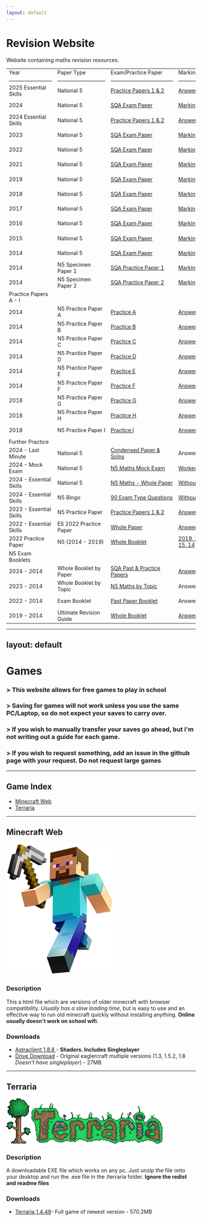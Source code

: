 ```yaml
---
layout: default
---
```

# Revision Website
Website containing maths revision resources.

<table id="tablepress-127" class="tablepress tablepress-id-127">
<tbody>
<tr class="row-1">
	<td class="column-1">Year<br>
__________________</td><td class="column-2">Paper Type<br>
____________________</td><td class="column-3">Exam/Practice Paper<br>
__________________________<br>
</td><td class="column-4">Marking Scheme<br>
___________________</td><td class="column-5">Handwritten Worked Solutions <br>
___________________________________</td><td class="column-6">Courtesy/Comment<br>
__________________________________</td><td class="column-7">Courtesy/Comment<br>
_________________________</td><td class="column-8">Video Solutions<br>
____________________________</td>
</tr>
<tr class="row-2">
	<td class="column-1">2025 Essential Skills </td><td class="column-2">National 5</td><td class="column-3"><a href="https://www.national5maths.co.uk/wp-content/uploads/2025/04/ES2025_N5-Practice-Paper.pdf">Practice Papers 1 &amp; 2</a></td><td class="column-4"><a href="https://www.national5maths.co.uk/wp-content/uploads/2025/04/Answers-2025-ES.pdf">Answers Only</a></td><td class="column-5">Handwritten Solutions in <a href="https://www.national5maths.co.uk/students/">Online Study Pack</a></td><td class="column-6">Courtesy of Mr G Rennie</td><td class="column-7"></td><td class="column-8"></td>
</tr>
<tr class="row-3">
	<td class="column-1">2024</td><td class="column-2">National 5</td><td class="column-3"><a href="https://www.national5maths.co.uk/wp-content/uploads/2024/09/2024-N5-Maths.pdf">SQA Exam Paper</a></td><td class="column-4"><a href="https://www.national5maths.co.uk/wp-content/uploads/2024/09/2024-N5-Maths-MS.pdf">Marking Scheme</a></td><td class="column-5">Handwritten Solutions in <a href="https://www.national5maths.co.uk/students/">Online Study Pack</a></td><td class="column-6">Courtesy of the SQA</td><td class="column-7"></td><td class="column-8"></td>
</tr>
<tr class="row-4">
	<td class="column-1">2024 Essential Skills </td><td class="column-2">National 5</td><td class="column-3"><a href="https://www.national5maths.co.uk/wp-content/uploads/2024/05/2024-ES-F.pdf">Practice Papers 1 &amp; 2</a></td><td class="column-4"><a href="https://www.national5maths.co.uk/wp-content/uploads/2025/03/2024-ES-Answers-Only.pdf">Answers Only</a></td><td class="column-5">Handwritten Solutions in <a href="https://www.national5maths.co.uk/students/">Online Study Pack</a></td><td class="column-6">Courtesy of Mr G Rennie</td><td class="column-7"></td><td class="column-8"></td>
</tr>
<tr class="row-5">
	<td class="column-1">2023</td><td class="column-2">National 5</td><td class="column-3"><a href="https://www.national5maths.co.uk/wp-content/uploads/2023/09/N5-Maths-P1-P2.pdf">SQA Exam Paper</a></td><td class="column-4"><a href="https://www.national5maths.co.uk/wp-content/uploads/2023/09/N5-Maths-2023-Marking-Scheme.pdf">Marking Scheme</a></td><td class="column-5">Handwritten Solutions in <a href="https://www.national5maths.co.uk/students/">Online Study Pack</a></td><td class="column-6">Courtesy of the SQA</td><td class="column-7"></td><td class="column-8"></td>
</tr>
<tr class="row-6">
	<td class="column-1">2022</td><td class="column-2">National 5</td><td class="column-3"><a href="https://www.national5maths.co.uk/wp-content/uploads/2022/09/N5-Maths-2022-P1-P2.pdf">SQA Exam Paper</a></td><td class="column-4"><a href="https://www.national5maths.co.uk/wp-content/uploads/2022/09/MI-2022-N5-Maths.pdf">Marking Scheme</a></td><td class="column-5">Handwritten Solutions in <a href="https://www.national5maths.co.uk/students/">Online Study Pack</a></td><td class="column-6">Courtesy of the SQA</td><td class="column-7"></td><td class="column-8"></td>
</tr>
<tr class="row-7">
	<td class="column-1">2021</td><td class="column-2">National 5</td><td class="column-3"><a href="https://www.national5maths.co.uk/wp-content/uploads/2022/11/2021-N5-Maths-P1-P2.pdf">SQA Exam Paper</a></td><td class="column-4"><a href="https://www.national5maths.co.uk/wp-content/uploads/2022/11/2021-N5-Maths-MS.pdf">Marking Scheme</a></td><td class="column-5">Handwritten Solutions in <a href="https://www.national5maths.co.uk/students/">Online Study Pack</a></td><td class="column-6">Courtesy of the SQA</td><td class="column-7"></td><td class="column-8"></td>
</tr>
<tr class="row-8">
	<td class="column-1">2019</td><td class="column-2">National 5</td><td class="column-3"><a href="https://www.national5maths.co.uk/wp-content/uploads/2019/08/N5_Mathematics_all_2019.pdf">SQA Exam Paper</a></td><td class="column-4"><a href="https://www.national5maths.co.uk/wp-content/uploads/2019/08/mi_N5_Mathematics_all_2019.pdf">Marking Scheme</a></td><td class="column-5">Handwritten Solutions in <a href="https://www.national5maths.co.uk/students/">Online Study Pack</a></td><td class="column-6">Courtesy of the SQA</td><td class="column-7"></td><td class="column-8"></td>
</tr>
<tr class="row-9">
	<td class="column-1">2018</td><td class="column-2">National 5</td><td class="column-3"><a href="https://www.national5maths.co.uk/wp-content/uploads/2018/08/N5_Mathematics_all_2018.pdf">SQA Exam Paper</a></td><td class="column-4"><a href="https://www.national5maths.co.uk/wp-content/uploads/2018/08/mi_N5_Mathematics_all_2018.pdf">Marking Scheme</a></td><td class="column-5">Handwritten Solutions in <a href="https://www.national5maths.co.uk/students/">Online Study Pack</a></td><td class="column-6">Courtesy of the SQA</td><td class="column-7"></td><td class="column-8"></td>
</tr>
<tr class="row-10">
	<td class="column-1">2017</td><td class="column-2">National 5</td><td class="column-3"><a href="https://www.national5maths.co.uk/wp-content/uploads/2016/02/N5_Mathematics_all_2017.pdf">SQA Exam Paper</a></td><td class="column-4"><a href="https://www.national5maths.co.uk/wp-content/uploads/2016/02/mi_N5_Mathematics_all_2017.pdf">Marking Scheme</a></td><td class="column-5">Handwritten Solutions in <a href="https://www.national5maths.co.uk/students/">Online Study Pack</a></td><td class="column-6">Courtesy of the SQA</td><td class="column-7"></td><td class="column-8"></td>
</tr>
<tr class="row-11">
	<td class="column-1">2016</td><td class="column-2">National 5</td><td class="column-3"><a href="https://www.national5maths.co.uk/wp-content/uploads/2016/02/N5_Mathematics_all_2016.pdf">SQA Exam Paper</a></td><td class="column-4"><a href="https://www.national5maths.co.uk/wp-content/uploads/2016/07/mi_N5_Mathematics_all_2016.pdf">Marking Scheme</a></td><td class="column-5">Handwritten Solutions in <a href="https://www.national5maths.co.uk/students/">Online Study Pack</a></td><td class="column-6">Courtesy of the SQA</td><td class="column-7"></td><td class="column-8"></td>
</tr>
<tr class="row-12">
	<td class="column-1">2015</td><td class="column-2">National 5</td><td class="column-3"><a href="https://www.national5maths.co.uk/wp-content/uploads/2016/02/N5_Mathematics_all_2015.pdf">SQA Exam Paper</a></td><td class="column-4"><a href="https://www.national5maths.co.uk/wp-content/uploads/2016/02/N5-2015-Marking-Scheme-1.pdf">Marking Scheme</a></td><td class="column-5">Handwritten Solutions in <a href="https://www.national5maths.co.uk/students/">Online Study Pack</a></td><td class="column-6">Courtesy of the SQA</td><td class="column-7"></td><td class="column-8"></td>
</tr>
<tr class="row-13">
	<td class="column-1">2014</td><td class="column-2">National 5</td><td class="column-3"><a href="https://www.national5maths.co.uk/wp-content/uploads/2016/02/N5_Mathematics_all_2014.pdf">SQA Exam Paper</a></td><td class="column-4"><a href="https://www.national5maths.co.uk/wp-content/uploads/2016/02/N5-2014-Marking-Scheme.pdf">Marking Scheme</a></td><td class="column-5">Handwritten Solutions in <a href="https://www.national5maths.co.uk/students/">Online Study Pack</a></td><td class="column-6">Courtesy of the SQA</td><td class="column-7"></td><td class="column-8"></td>
</tr>
<tr class="row-14">
	<td class="column-1">2014</td><td class="column-2">N5 Specimen Paper 1</td><td class="column-3"><a href="https://www.national5maths.co.uk/wp-content/uploads/2016/02/Specimen-Paper-1-Ques-Only.pdf">SQA Practice Paper 1</a></td><td class="column-4"><a href="https://www.national5maths.co.uk/wp-content/uploads/2016/02/Specimen-Paper-1-MS.pdf">Marking Scheme</a></td><td class="column-5">Handwritten Solutions in <a href="https://www.national5maths.co.uk/students/">Online Study Pack</a></td><td class="column-6">Courtesy of the SQA</td><td class="column-7"></td><td class="column-8"></td>
</tr>
<tr class="row-15">
	<td class="column-1">2014</td><td class="column-2">N5 Specimen Paper 2</td><td class="column-3"><a href="https://www.national5maths.co.uk/wp-content/uploads/2016/02/Specimen-Paper-2-Ques-Only.pdf">SQA Practice Paper 2</a></td><td class="column-4"><a href="https://www.national5maths.co.uk/wp-content/uploads/2016/02/Specimen-Paper-2-MS.pdf">Marking Scheme</a></td><td class="column-5">Handwritten Solutions in <a href="https://www.national5maths.co.uk/students/">Online Study Pack</a></td><td class="column-6">Courtesy of the SQA</td><td class="column-7"></td><td class="column-8"></td>
</tr>
<tr class="row-16">
	<td class="column-1">Practice Papers A - I</td><td class="column-2"></td><td class="column-3"></td><td class="column-4"></td><td class="column-5"></td><td class="column-6"></td><td class="column-7"></td><td class="column-8"></td>
</tr>
<tr class="row-17">
	<td class="column-1">2014</td><td class="column-2">N5 Practice Paper A</td><td class="column-3"><a href="https://www.national5maths.co.uk/wp-content/uploads/2016/02/N5-Practice-Paper-A.pdf">Practice A</a></td><td class="column-4"><a href="https://www.national5maths.co.uk/wp-content/uploads/2015/12/nat_5_practice_paper_a_answers.pdf">Answers A</a></td><td class="column-5">Handwritten Solutions in <a href="https://www.national5maths.co.uk/students/">Online Study Pack</a></td><td class="column-6"><a href="https://youtu.be/B1sP7UgE-P4"> Video Solutions P1, </a><a href="https://youtu.be/i6ibPfLgArQ">P2  (Q5 error - 466.74)</a></td><td class="column-7">Courtesy of Mrs McTaggart</td><td class="column-8">Click <a href="https://www.national5maths.co.uk/videos-n5-maths/">HERE</a> for more video solutions</td>
</tr>
<tr class="row-18">
	<td class="column-1">2014</td><td class="column-2">N5 Practice Paper B</td><td class="column-3"><a href="https://www.national5maths.co.uk/wp-content/uploads/2015/12/N5-Practice-Paper-B2-F.pdf">Practice B</a></td><td class="column-4"><a href="https://www.national5maths.co.uk/wp-content/uploads/2016/02/N5-Practice-Paper-B-Answers-Only.pdf">Answers B</a></td><td class="column-5">Handwritten Solutions in <a href="https://www.national5maths.co.uk/students/">Online Study Pack</a></td><td class="column-6"><a href="https://youtu.be/sQOI74hJdCs">Video Solutions P1, </a><a href="https://youtu.be/_N7ua_HjKUI">P2</a></td><td class="column-7">Courtesy of Mrs McTaggart</td><td class="column-8">Click <a href="https://www.national5maths.co.uk/videos-n5-maths/">HERE</a> for more video solutions</td>
</tr>
<tr class="row-19">
	<td class="column-1">2014</td><td class="column-2">N5 Practice Paper C</td><td class="column-3"><a href="https://www.national5maths.co.uk/wp-content/uploads/2015/12/N5-Practice-Paper-C-1.pdf">Practice C</a></td><td class="column-4"><a href="https://www.national5maths.co.uk/wp-content/uploads/2015/12/nat_5_practice_paper_c_answers-2.pdf">Answers C</a></td><td class="column-5">Handwritten Solutions in <a href="https://www.national5maths.co.uk/students/">Online Study Pack</a></td><td class="column-6"><a href="https://youtu.be/GrbqtUjKDZI">Video Solutions P1, </a><a href="https://youtu.be/fBG-Z09Vz24"> P2</a></td><td class="column-7">Courtesy of Mrs McTaggart</td><td class="column-8">Click <a href="https://www.national5maths.co.uk/videos-n5-maths/">HERE</a> for more video solutions</td>
</tr>
<tr class="row-20">
	<td class="column-1">2014</td><td class="column-2">N5 Practice Paper D</td><td class="column-3"><a href="https://www.national5maths.co.uk/wp-content/uploads/2016/02/N5-Practice-Paper-D.pdf">Practice D</a></td><td class="column-4"><a href="https://www.national5maths.co.uk/wp-content/uploads/2015/12/Practice-D-Answers.pdf">Answers D</a></td><td class="column-5">Handwritten Solutions in <a href="https://www.national5maths.co.uk/students/">Online Study Pack</a></td><td class="column-6"><a href="https://www.youtube.com/watch?v=YYHOXcZ_zPc">Video Solutions P1, </a><a href="https://youtu.be/LlUK9L82XdI">P2</a></td><td class="column-7">Courtesy of Mrs McTaggart</td><td class="column-8">Click <a href="https://www.national5maths.co.uk/videos-n5-maths/">HERE</a> for more video solutions</td>
</tr>
<tr class="row-21">
	<td class="column-1">2014</td><td class="column-2">N5 Practice Paper E</td><td class="column-3"><a href="https://www.national5maths.co.uk/wp-content/uploads/2016/02/N5-Practice-Paper-E.pdf">Practice E</a></td><td class="column-4"><a href="https://www.national5maths.co.uk/wp-content/uploads/2016/02/nat_5_practice_paper_e_answers.pdf">Answers E</a></td><td class="column-5">Handwritten Solutions in <a href="https://www.national5maths.co.uk/students/">Online Study Pack</a></td><td class="column-6"><a href="https://youtu.be/slmraJktfIs">Video Solutions P1, </a><a href="https://youtu.be/ASE6w02i020">P2</a></td><td class="column-7">Courtesy of Mrs McTaggart</td><td class="column-8">Click <a href="https://www.national5maths.co.uk/videos-n5-maths/">HERE</a> for more video solutions</td>
</tr>
<tr class="row-22">
	<td class="column-1">2014</td><td class="column-2">N5 Practice Paper F</td><td class="column-3"><a href="https://www.national5maths.co.uk/wp-content/uploads/2016/02/N5-Practice-Paper-F.pdf">Practice F</a></td><td class="column-4"><a href="https://www.national5maths.co.uk/wp-content/uploads/2015/12/nat_5_practice_paper_f_answers.pdf">Answers F</a></td><td class="column-5">Handwritten Solutions in <a href="https://www.national5maths.co.uk/students/">Online Study Pack</a></td><td class="column-6"><a href="https://youtu.be/kOBLs2b0ltM">Video Solutions P1, </a><a href="https://youtu.be/HCSZy_d2U7c">P2</a></td><td class="column-7">Courtesy of Mrs McTaggart</td><td class="column-8">Click <a href="https://www.national5maths.co.uk/videos-n5-maths/">HERE</a> for more video solutions</td>
</tr>
<tr class="row-23">
	<td class="column-1">2018</td><td class="column-2">N5 Practice Paper G</td><td class="column-3"><a href="https://www.national5maths.co.uk/wp-content/uploads/2018/04/Practice-G-F.pdf">Practice G</a></td><td class="column-4"><a href="https://www.national5maths.co.uk/wp-content/uploads/2018/04/paper-g-ans-final.pdf">Answers G</a></td><td class="column-5">Handwritten Solutions in <a href="https://www.national5maths.co.uk/students/">Online Study Pack</a></td><td class="column-6"><a href="https://youtu.be/Xbrn-jeJUuY">Video Solutions P1, </a><a href="https://youtu.be/2C4z1qQ-CMw">P2</a></td><td class="column-7">Courtesy of Mrs McTaggart</td><td class="column-8">Click <a href="https://www.national5maths.co.uk/videos-n5-maths/">HERE</a> for more video solutions</td>
</tr>
<tr class="row-24">
	<td class="column-1">2018</td><td class="column-2">N5 Practice Paper H</td><td class="column-3"><a href="https://www.national5maths.co.uk/wp-content/uploads/2018/04/Prcatice-H-F.pdf">Practice H</a></td><td class="column-4"><a href="https://www.national5maths.co.uk/wp-content/uploads/2018/05/paper-h-ans-F.pdf">Answers H</a></td><td class="column-5">Handwritten Solutions in <a href="https://www.national5maths.co.uk/students/">Online Study Pack</a></td><td class="column-6"><a href="https://youtu.be/NM8sgSPpcd4">Video Solutions P1, </a><a href="https://youtu.be/KkqR2f_StP0">P2</a></td><td class="column-7">Courtesy of Mrs McTaggart</td><td class="column-8">Click <a href="https://www.national5maths.co.uk/videos-n5-maths/">HERE</a> for more video solutions</td>
</tr>
<tr class="row-25">
	<td class="column-1">2018</td><td class="column-2">N5 Practice Paper I</td><td class="column-3"><a href="https://www.national5maths.co.uk/wp-content/uploads/2018/04/Prcatice-I-F.pdf">Practice I</a></td><td class="column-4"><a href="https://www.national5maths.co.uk/wp-content/uploads/2018/04/paper-i-ANS-F.pdf">Answers I</a></td><td class="column-5">Handwritten Solutions in <a href="https://www.national5maths.co.uk/students/">Online Study Pack</a></td><td class="column-6"><a href="https://youtu.be/Evz8_F4t7Y0">Video Solutions P1, </a><a href="https://youtu.be/6o1toCcIlTU">P2</a></td><td class="column-7">Courtesy of Mrs McTaggart</td><td class="column-8">Click <a href="https://www.national5maths.co.uk/videos-n5-maths/">HERE</a> for more video solutions</td>
</tr>
<tr class="row-26">
	<td class="column-1">Further Practice</td><td class="column-2"></td><td class="column-3"></td><td class="column-4"></td><td class="column-5"></td><td class="column-6"></td><td class="column-7"></td><td class="column-8"></td>
</tr>
<tr class="row-27">
	<td class="column-1">2024 - Last Minute</td><td class="column-2">National 5</td><td class="column-3"><a href="https://www.national5maths.co.uk/wp-content/uploads/2024/04/N5-Maths-2024-Condensed-Solutions-Included-1.pdf">Condensed Paper &amp; Solns</a></td><td class="column-4">Answers Included</td><td class="column-5"></td><td class="column-6">Courtesy of Mr Smith</td><td class="column-7"></td><td class="column-8"></td>
</tr>
<tr class="row-28">
	<td class="column-1">2024 - Mock Exam</td><td class="column-2">National 5</td><td class="column-3"><a href="https://www.national5maths.co.uk/wp-content/uploads/2024/04/2024-Mock-Exam.pdf">N5 Maths Mock Exam</a></td><td class="column-4"><a href="https://www.national5maths.co.uk/wp-content/uploads/2024/04/Solutions-F.pdf">Worked Solutions</a></td><td class="column-5"></td><td class="column-6">Courtesy of Mr A Cruickshanks</td><td class="column-7"></td><td class="column-8"></td>
</tr>
<tr class="row-29">
	<td class="column-1">2024 - Essential Skills</td><td class="column-2">National 5</td><td class="column-3"><a href="https://www.national5maths.co.uk/wp-content/uploads/2024/05/2024-ES-F.pdf">N5 Maths - Whole Paper</a></td><td class="column-4"><a href="https://www.national5maths.co.uk/wp-content/uploads/2024/04/2024-ES-Q-Only.pdf">Without Answers</a></td><td class="column-5">Handwritten Solutions in <a href="https://www.national5maths.co.uk/students/">Online Study Pack</a></td><td class="column-6">Courtesy of Mr G Rennie</td><td class="column-7"></td><td class="column-8"></td>
</tr>
<tr class="row-30">
	<td class="column-1">2024 - Essential Skills</td><td class="column-2">N5 Bingo</td><td class="column-3"><a href="https://www.national5maths.co.uk/wp-content/uploads/2024/02/Bingo.pdf">90 Exam Type Questions</a></td><td class="column-4"><a href="https://www.national5maths.co.uk/wp-content/uploads/2024/02/Bingo-na.pdf">Without Answers</a></td><td class="column-5">Handwritten Solutions in <a href="https://www.national5maths.co.uk/students/">Online Study Pack</a></td><td class="column-6">Courtesy of Mr G Rennie</td><td class="column-7"></td><td class="column-8"></td>
</tr>
<tr class="row-31">
	<td class="column-1">2023 - Essential Skills</td><td class="column-2">N5 Practice Paper</td><td class="column-3"><a href="https://www.national5maths.co.uk/wp-content/uploads/2023/04/2023-P1-P2-GR.pdf">Practice Papers 1 &amp; 2</a></td><td class="column-4"><a href="https://www.national5maths.co.uk/wp-content/uploads/2023/04/2023-P1-P2-AO.pdf">Answers Only</a></td><td class="column-5"></td><td class="column-6">Courtesy of Mr G Rennie</td><td class="column-7"></td><td class="column-8"></td>
</tr>
<tr class="row-32">
	<td class="column-1">2022 - Essential Skills</td><td class="column-2">ES 2022 Practice Paper</td><td class="column-3"><a href="https://www.national5maths.co.uk/wp-content/uploads/2022/03/N5-Maths-ES-Practice-Paper-Final.pdf">Whole Paper</a></td><td class="column-4"><a href="https://www.national5maths.co.uk/wp-content/uploads/2022/03/Answers-Final.pdf">Answers</a></td><td class="column-5">Handwritten Solutions in <a href="https://www.national5maths.co.uk/students/">Online Study Pack</a></td><td class="column-6">Courtesy of Mr G Rennie</td><td class="column-7"></td><td class="column-8"></td>
</tr>
<tr class="row-33">
	<td class="column-1">2022 Practice Paper</td><td class="column-2">N5 (2014 - 2019)</td><td class="column-3"><a href="https://www.national5maths.co.uk/wp-content/uploads/2022/04/2014-2019-2022-Adapted-Papers-1.pdf">Whole Booklet</a></td><td class="column-4"><a href="https://www.national5maths.co.uk/wp-content/uploads/2019/08/mi_N5_Mathematics_all_2019.pdf">2019</a><a href="https://www.national5maths.co.uk/wp-content/uploads/2018/08/mi_N5_Mathematics_all_2018.pdf">, 18</a><a href="https://www.national5maths.co.uk/wp-content/uploads/2016/02/mi_N5_Mathematics_all_2017.pdf">, 17</a><a href="https://www.national5maths.co.uk/wp-content/uploads/2016/07/mi_N5_Mathematics_all_2016.pdf">, 16</a><a href="https://www.national5maths.co.uk/wp-content/uploads/2016/02/N5-2015-Marking-Scheme-1.pdf">, 15</a><a href="https://www.national5maths.co.uk/wp-content/uploads/2016/02/N5-2014-Marking-Scheme.pdf">, 14</a></td><td class="column-5">Handwritten Solutions in <a href="https://www.national5maths.co.uk/students/">Online Study Pack</a></td><td class="column-6">Courtesy of the SQA</td><td class="column-7"></td><td class="column-8"></td>
</tr>
<tr class="row-34">
	<td class="column-1">N5 Exam Booklets</td><td class="column-2"></td><td class="column-3"></td><td class="column-4"></td><td class="column-5"></td><td class="column-6"></td><td class="column-7"></td><td class="column-8"></td>
</tr>
<tr class="row-35">
	<td class="column-1">2024 - 2014</td><td class="column-2">Whole Booklet by Paper</td><td class="column-3"><a href="https://www.national5maths.co.uk/wp-content/uploads/2024/05/2025-N5-Past-Paper-Booklet-1.pdf">SQA Past &amp; Practice Papers</a></td><td class="column-4"><a href="https://www.national5maths.co.uk/wp-content/uploads/2024/05/answers.pdf">Answers</a></td><td class="column-5">Handwritten Solutions in <a href="https://www.national5maths.co.uk/students/">Online Study Pack</a></td><td class="column-6">Courtesy of the SQA</td><td class="column-7"></td><td class="column-8"></td>
</tr>
<tr class="row-36">
	<td class="column-1">2023 - 2014</td><td class="column-2">Whole Booklet by Topic</td><td class="column-3"><a href="https://www.national5maths.co.uk/wp-content/uploads/2024/03/N5-Maths-by-Topic-F.pdf">N5 Maths by Topic</a></td><td class="column-4">Answers Included</td><td class="column-5">Handwritten Solutions in <a href="https://www.national5maths.co.uk/students/">Online Study Pack</a></td><td class="column-6">Courtesy of the SQA &amp; Zeta Maths</td><td class="column-7"></td><td class="column-8"></td>
</tr>
<tr class="row-37">
	<td class="column-1">2022 - 2014</td><td class="column-2">Exam Booklet</td><td class="column-3"><a href="https://www.national5maths.co.uk/wp-content/uploads/2023/11/Past-Paper-Booklet.pdf">Past Paper Booklet</a></td><td class="column-4">Answers Included</td><td class="column-5">Handwritten Solutions in <a href="https://www.national5maths.co.uk/students/">Online Study Pack</a></td><td class="column-6">Courtesy of Mrs Warner</td><td class="column-7"></td><td class="column-8"></td>
</tr>
<tr class="row-38">
	<td class="column-1">2019 - 2014</td><td class="column-2">Ultimate Revision Guide</td><td class="column-3"><a href="https://www.national5maths.co.uk/wp-content/uploads/2021/11/N5-Maths-Ultimate-Revision-Booklet-F-3.pdf">Whole Booklet</a></td><td class="column-4"><a href="https://www.national5maths.co.uk/wp-content/uploads/2021/11/N5-Maths-Ultimate-Revision-Booklet-F-3.pdf">Answers Included</a></td><td class="column-5">Handwritten Solutions in <a href="https://www.national5maths.co.uk/students/">Online Study Pack</a></td><td class="column-6">Courtesy of Mrs Warner</td><td class="column-7"></td><td class="column-8"></td>
</tr>
</tbody>
</table>


---
layout: default
---
# Games

### > This website allows for free games to play in school
### > Saving for games will not work unless you use the same PC/Laptop, so do not expect your saves to carry over. 
### > If you wish to manually transfer your saves go ahead, but i'm not writing out a guide for each game.
### > If you wish to request something, add an issue in the github page with your request. **Do not request large games**

***
## Game Index
* <a href="#HTMLMinecraft">Minecraft Web</a>
* <a href="#Terraria">Terraria</a>
***

## <h2 id="HTMLMinecraft">Minecraft Web </h2>
![minecraft](images/minecraft)
### Description
This a html file which are versions of older minecraft with browser compatibility. _Usually has a slow loading time_, but is easy to use and an effective way to run old minecraft quickly without installing anything. **Online usually doesn't work on school wifi.**
### Downloads
* <a href="https://astraclientorg.github.io">Astraclient 1.8.8 </a>- **Shaders. Includes Singleplayer**
* <a href="https://drive.google.com/file/d/1dafWS77rqUnlfCwBji2bL6kWj-DLS8rH/view?usp=sharing">Drive Download</a> - Original eaglercraft multiple versions (1.3, 1.5.2, 1.8 _Doesn't have singleplayer_) - 27MB

***
## <h2 id="Terraria"> Terraria </h2>
![minecraft](images/terraria.png)
### Description
A downloadable EXE file which works on any pc. Just unzip the file onto your desktop and run the .exe file in the /terraria folder. **Ignore the redist and readme files**
### Downloads
* <a href="https://drive.google.com/file/d/1ByOmEvxGY_XckDHkP_LsxIRTf01nYcXq/view?usp=sharing">Terraria 1.4.49</a>- Full game of newest version - 570.2MB


